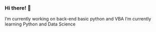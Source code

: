 ### Hi there! 👋

I’m currently working on back-end basic python and VBA
I’m currently learning Python and Data Science


